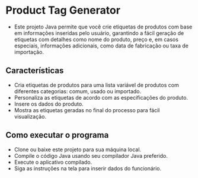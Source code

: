 # Product Tag Generator

- Este projeto Java permite que você crie etiquetas de produtos com base em informações inseridas pelo usuário, garantindo a fácil geração de etiquetas com detalhes como nome do produto, preço e, em casos especiais, informações adicionais, como data de fabricação ou taxa de importação.

## Características

- Cria etiquetas de produtos para uma lista variável de produtos com diferentes categorias: comum, usado ou importado.
- Personaliza as etiquetas de acordo com as especificações do produto.
- Insere os dados do produto.
- Mostra as etiquetas geradas no final do processo para fácil visualização.

## Como executar o programa
- Clone ou baixe este projeto para sua máquina local.
- Compile o código Java usando seu compilador Java preferido.
- Execute o aplicativo compilado.
- Siga as instruções na tela para inserir dados do funcionário.
